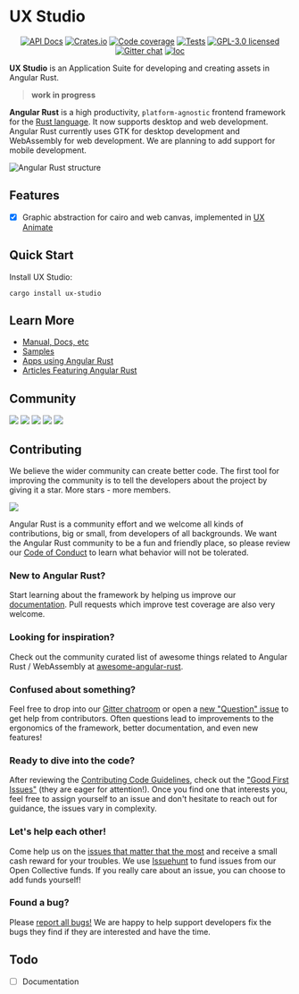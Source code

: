 # UX Studio

<div align="center">

[![API Docs][docrs-badge]][docrs-url]
[![Crates.io][crates-badge]][crates-url]
[![Code coverage][codecov-badge]][codecov-url]
[![Tests][tests-badge]][tests-url]
[![GPL-3.0 licensed][license-badge]][license-url]
[![Gitter chat][gitter-badge]][gitter-url]
[![loc][loc-badge]][loc-url]
</div>

[docrs-badge]: https://img.shields.io/docsrs/ux-studio?style=flat-square
[docrs-url]: https://docs.rs/ux-studio/
[crates-badge]: https://img.shields.io/crates/v/ux-studio.svg?style=flat-square
[crates-url]: https://crates.io/crates/ux-studio
[license-badge]: https://img.shields.io/badge/license-GPL--3.0-green.svg?style=flat-square
[license-url]: https://github.com/angular-rust/ux-studio/blob/master/LICENSE
[gitter-badge]: https://img.shields.io/gitter/room/angular_rust/community.svg?style=flat-square
[gitter-url]: https://gitter.im/angular_rust/community
[tests-badge]: https://img.shields.io/github/workflow/status/angular-rust/ux-studio/Tests?label=tests&logo=github&style=flat-square
[tests-url]: https://github.com/angular-rust/ux-studio/actions/workflows/tests.yml
[codecov-badge]: https://img.shields.io/codecov/c/github/angular-rust/ux-studio?logo=codecov&style=flat-square&token=4EFQHZLGUW
[codecov-url]: https://codecov.io/gh/angular-rust/ux-studio
[loc-badge]: https://img.shields.io/tokei/lines/github/angular-rust/ux-studio?style=flat-square
[loc-url]: https://github.com/angular-rust/ux-studio

**UX Studio** is an Application Suite for developing and creating assets in Angular Rust. 

> **work in progress**

**Angular Rust** is a high productivity, `platform-agnostic` frontend framework for the [Rust language](https://www.rust-lang.org/). It now supports desktop and web development. Angular Rust currently uses GTK for desktop development and WebAssembly for web development. We are planning to add support for mobile development.

![Angular Rust structure](https://dudochkin-victor.github.io/assets/angular-rust/structure.svg)

## Features

- [x] Graphic abstraction for cairo and web canvas, implemented in [UX Animate](https://github.com/angular-rust/ux-animate)


## Quick Start

Install UX Studio:

	cargo install ux-studio

## Learn More

* [Manual, Docs, etc](https://angular-rust.github.io/)
* [Samples](https://github.com/angular-rust/ux-samples)
* [Apps using Angular Rust](https://github.com/angular-rust/ux-studio/wiki/Apps-in-the-Wild)
* [Articles Featuring Angular Rust](https://github.com/angular-rust/ux-studio/wiki/Articles)

## Community

 [![](https://img.shields.io/badge/Facebook-1877F2?style=for-the-badge&logo=facebook&logoColor=white)](https://www.facebook.com/groups/angular.rust) 
 [![](https://img.shields.io/badge/Stack_Overflow-FE7A16?style=for-the-badge&logo=stack-overflow&logoColor=white)](https://stackoverflow.com/questions/tagged/angular-rust) 
 [![](https://img.shields.io/badge/YouTube-FF0000?style=for-the-badge&logo=youtube&logoColor=white)](https://www.youtube.com/channel/UCBJTkSl_JWShuolUy4JksTQ) 
 [![](https://img.shields.io/badge/Medium-12100E?style=for-the-badge&logo=medium&logoColor=white)](https://medium.com/@angular.rust) 
 [![](https://img.shields.io/gitter/room/angular_rust/angular_rust?style=for-the-badge)](https://gitter.im/angular_rust/community)


## Contributing

We believe the wider community can create better code. The first tool for improving the community is to tell the developers about the project by giving it a star. More stars - more members.

 [![](https://dudochkin-victor.github.io/assets/star-me-wide.svg)](https://github.com/angular-rust/ux-studio#top)

Angular Rust is a community effort and we welcome all kinds of contributions, big or small, from developers of all backgrounds. We want the Angular Rust community to be a fun and friendly place, so please review our [Code of Conduct](CODE_OF_CONDUCT.md) to learn what behavior will not be tolerated.

### New to Angular Rust?

Start learning about the framework by helping us improve our [documentation](https://angular-rust.github.io/). Pull requests which improve test coverage are also very welcome.

### Looking for inspiration?

Check out the community curated list of awesome things related to Angular Rust / WebAssembly at [awesome-angular-rust](https://github.com/angular-rust/awesome-angular-rust).

### Confused about something?

Feel free to drop into our [Gitter chatroom](https://gitter.im/angular_rust/community) or open a [new "Question" issue](https://github.com/angular-rust/ux-studio/issues/new/choose) to get help from contributors. Often questions lead to improvements to the ergonomics of the framework, better documentation, and even new features!

### Ready to dive into the code?

After reviewing the [Contributing Code Guidelines](CONTRIBUTING.md), check out the ["Good First Issues"](https://github.com/angular-rust/ux-studio/issues?q=is%3Aopen+is%3Aissue+label%3A%22good+first+issue%22) (they are eager for attention!). Once you find one that interests you, feel free to assign yourself to an issue and don't hesitate to reach out for guidance, the issues vary in complexity.

### Let's help each other!

Come help us on the [issues that matter that the most](https://github.com/angular-rust/ux-studio/labels/%3Adollar%3A%20Funded%20on%20Issuehunt) and receive a small cash reward for your troubles. We use [Issuehunt](https://issuehunt.io/r/angular-rust/ux-studio/) to fund issues from our Open Collective funds. If you really care about an issue, you can choose to add funds yourself! 

### Found a bug?

Please [report all bugs!](https://github.com/angular-rust/ux-studio/issues/new/choose) We are happy to help support developers fix the bugs they find if they are interested and have the time.

## Todo
- [ ] Documentation
